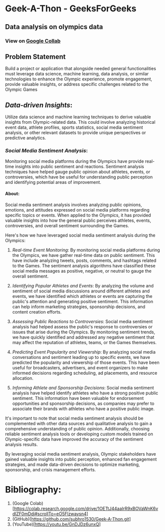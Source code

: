 # Geek-A-Thon - GeeksForGeeks

## Data analysis on olympics data

### View on [Google Collab](https://colab.research.google.com/drive/1zmIwUhKTxkUnliRCSKcORGiFpwRFNjKU?usp=sharing)

## Problem Statement

Build a project or application that alongside needed general functionalities must leverage data science, machine learning, data analysis, or similar technologies to enhance the Olympic experience, promote engagement, provide valuable insights, or address specific challenges related to the Olympic Games

## _Data-driven Insights_:

Utilize data science and machine learning techniques to derive valuable insights from Olympic-related data. This could involve analyzing historical event data, athlete profiles, sports statistics, social media sentiment analysis, or other relevant datasets to provide unique perspectives or predictive analytics.

### _Social Media Sentiment Analysis_:

Monitoring social media platforms during the Olympics have provide real-time insights into public sentiment and reactions. Sentiment analysis techniques have helped gauge public opinion about athletes, events, or controversies, which have be useful for understanding public perception and identifying potential areas of improvement.

#### About:

Social media sentiment analysis involves analyzing public opinions, emotions, and attitudes expressed on social media platforms regarding specific topics or events. When applied to the Olympics, it has provided valuable insights into how the general public perceives athletes, events, controversies, and overall sentiment surrounding the Games.

Here's how we have leveraged social media sentiment analysis during the Olympics:

1.  _Real-time Event Monitoring_: By monitoring social media platforms during the Olympics, we have gather real-time data on public sentiment. This have include analyzing tweets, posts, comments, and hashtags related to the Games. The sentiment analysis algorithms have classified these social media messages as positive, negative, or neutral to gauge the overall sentiment.

2.  _Identifying Popular Athletes and Events_: By analyzing the volume and sentiment of social media discussions around different athletes and events, we have identified which athletes or events are capturing the public's attention and generating positive sentiment. This information can help inform marketing strategies, sponsorship decisions, and content creation efforts.

3.  _Assessing Public Reactions to Controversies_: Social media sentiment analysis had helped assess the public's response to controversies or issues that arise during the Olympics. By monitoring sentiment trends, we have quickly identified and addressed any negative sentiment that may affect the reputation of athletes, teams, or the Games themselves.

4.  _Predicting Event Popularity and Viewership_: By analyzing social media conversations and sentiment leading up to specific events, we have predicted the popularity and viewership of those events. This have been useful for broadcasters, advertisers, and event organizers to make informed decisions regarding scheduling, ad placements, and resource allocation.

5.  _Informing Athlete and Sponsorship Decisions_: Social media sentiment analysis have helped identify athletes who have a strong positive public sentiment. This information have been valuable for endorsement opportunities and sponsorship decisions, as companies may prefer to associate their brands with athletes who have a positive public image.

It's important to note that social media sentiment analysis should be complemented with other data sources and qualitative analysis to gain a comprehensive understanding of public opinion. Additionally, choosing reliable sentiment analysis tools or developing custom models trained on Olympic-specific data have improved the accuracy of the sentiment analysis results.

By leveraging social media sentiment analysis, Olympic stakeholders have gained valuable insights into public perception, enhanced fan engagement strategies, and made data-driven decisions to optimize marketing, sponsorship, and crisis management efforts.

# Bibliography:

1.  (Google Colab)[https://colab.research.google.com/drive/1OETtJ44aaIrR9xBOVaWnK6vdlZF0mDdj#scrollTo=eO5Flzwaysn4]
2.  (GitHub)[https://github.com/subhro1530/Geek-A-Thon.git]
3.  (YouTube)[https://youtu.be/GnDJDz6unxQ]
